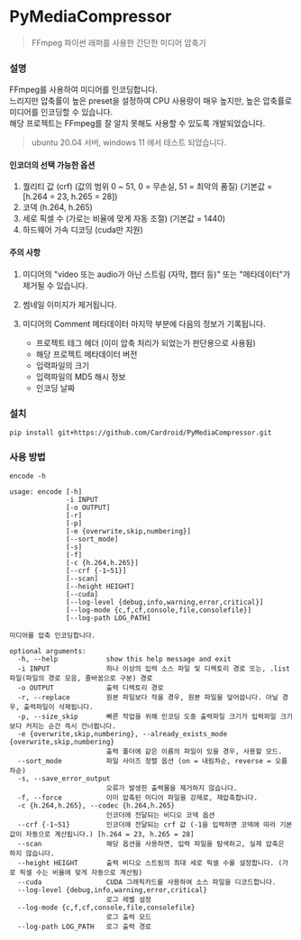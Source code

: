 # PyMediaCompressor

> FFmpeg 파이썬 래퍼를 사용한 간단한 미디어 압축기

### 설명

FFmpeg를 사용하여 미디어를 인코딩합니다.  
느리지만 압축률이 높은 preset을 설정하여 CPU 사용량이 매우 높지만, 높은 압축률로 미디어를 인코딩할 수 있습니다.  
해당 프로젝트는 FFmpeg를 잘 알지 못해도 사용할 수 있도록 개발되었습니다.

> ubuntu 20.04 서버, windows 11 에서 테스트 되었습니다.

#### 인코더의 선택 가능한 옵션

1. 퀄리티 값 (crf) (값의 범위 0 ~ 51, 0 = 무손실, 51 = 최악의 품질) (기본값 = [h.264 = 23, h.265 = 28])
2. 코덱 (h.264, h.265)
3. 세로 픽셀 수 (가로는 비율에 맞게 자동 조절) (기본값 = 1440)
4. 하드웨어 가속 디코딩 (cuda만 지원)

#### 주의 사항

1. 미디어의 "video 또는 audio가 아닌 스트림 (자막, 챕터 등)" 또는 "메타데이터"가 제거될 수 있습니다.

2. 썸네일 이미지가 제거됩니다.

3. 미디어의 Comment 메타데이터 마지막 부분에 다음의 정보가 기록됩니다.
    - 프로젝트 테그 헤더 (이미 압축 처리가 되었는가 판단용으로 사용됨)
    - 해당 프로젝트 메타데이터 버전
    - 입력파일의 크기
    - 입력파일의 MD5 해시 정보
    - 인코딩 날짜

### 설치

```
pip install git+https://github.com/Cardroid/PyMediaCompressor.git
```

### 사용 방법

```
encode -h
```

```
usage: encode [-h]
              -i INPUT
              [-o OUTPUT]
              [-r]
              [-p]
              [-e {overwrite,skip,numbering}]
              [--sort_mode]
              [-s]
              [-f]
              [-c {h.264,h.265}]
              [--crf {-1~51}]
              [--scan]
              [--height HEIGHT]
              [--cuda]
              [--log-level {debug,info,warning,error,critical}]
              [--log-mode {c,f,cf,console,file,consolefile}]
              [--log-path LOG_PATH]

미디어를 압축 인코딩합니다.

optional arguments:
  -h, --help            show this help message and exit
  -i INPUT              하나 이상의 입력 소스 파일 및 디렉토리 경로 또는, .list 파일(파일의 경로 모음, 줄바꿈으로 구분) 경로
  -o OUTPUT             출력 디렉토리 경로
  -r, --replace         원본 파일보다 작을 경우, 원본 파일을 덮어씁니다. 아닐 경우, 출력파일이 삭제됩니다.
  -p, --size_skip       빠른 작업을 위해 인코딩 도중 출력파일 크기가 입력파일 크기보다 커지는 순간 즉시 건너뜁니다.
  -e {overwrite,skip,numbering}, --already_exists_mode {overwrite,skip,numbering}
                        출력 폴더에 같은 이름의 파일이 있을 경우, 사용할 모드.
  --sort_mode           파일 사이즈 정렬 옵션 (on = 내림차순, reverse = 오름차순)
  -s, --save_error_output
                        오류가 발생한 출력물을 제거하지 않습니다.
  -f, --force           이미 압축된 미디어 파일을 강제로, 재압축합니다.
  -c {h.264,h.265}, --codec {h.264,h.265}
                        인코더에 전달되는 비디오 코덱 옵션
  --crf {-1~51}         인코더에 전달되는 crf 값 (-1을 입력하면 코덱에 따라 기본값이 자동으로 계산됩니다.) [h.264 = 23, h.265 = 28]
  --scan                해당 옵션을 사용하면, 입력 파일을 탐색하고, 실제 압축은 하지 않습니다.
  --height HEIGHT       출력 비디오 스트림의 최대 세로 픽셀 수를 설정합니다. (가로 픽셀 수는 비율에 맞게 자동으로 계산됨)
  --cuda                CUDA 그래픽카드를 사용하여 소스 파일을 디코드합니다.
  --log-level {debug,info,warning,error,critical}
                        로그 레벨 설정
  --log-mode {c,f,cf,console,file,consolefile}
                        로그 출력 모드
  --log-path LOG_PATH   로그 출력 경로
```
